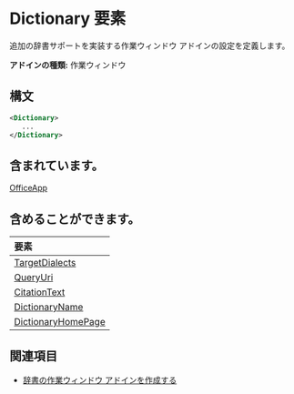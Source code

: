 # <a name="dictionary-element"></a>Dictionary 要素
追加の辞書サポートを実装する作業ウィンドウ アドインの設定を定義します。

**アドインの種類:** 作業ウィンドウ

## <a name="syntax"></a>構文

```XML
<Dictionary>
   ...
</Dictionary>
```

## <a name="contained-in"></a>含まれています。

[OfficeApp](officeapp.md)

## <a name="can-contain"></a>含めることができます。

|**要素**|
|:-----|
|[TargetDialects](targetdialects.md)|
|[QueryUri](queryuri.md)|
|[CitationText](citationtext.md)|
|[DictionaryName](dictionaryname.md)|
|[DictionaryHomePage](dictionaryhomepage.md)|

## <a name="see-also"></a>関連項目

- [辞書の作業ウィンドウ アドインを作成する](https://docs.microsoft.com/office/dev/add-ins/word/dictionary-task-pane-add-ins)
    
